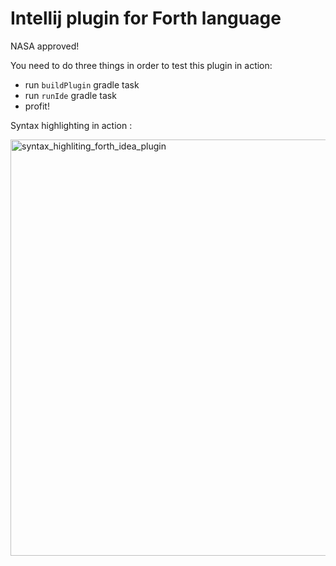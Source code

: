 # Intellij plugin for Forth language
NASA approved!


You need to do three things in order to test this plugin in action:
- run `buildPlugin` gradle task
- run `runIde` gradle task
- profit!

Syntax highlighting in action : 


<img width="666" alt="syntax_highliting_forth_idea_plugin" src="https://user-images.githubusercontent.com/54313653/172475612-5448b3aa-8660-4e9e-8e8a-36526cefcfa3.png">
